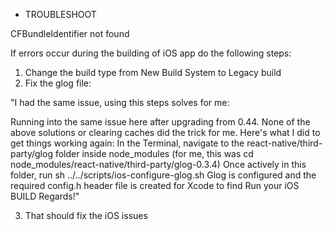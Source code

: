 
- TROUBLESHOOT

CFBundleIdentifier not found

If errors occur during the building of iOS app do the following steps: 

1. Change the build type from New Build System to Legacy build
2. Fix the glog file:
   
"I had the same issue, using this steps solves for me:

Running into the same issue here after upgrading from 0.44. None of the above solutions or clearing caches did the trick for me. Here's what I did to get things working again:
In the Terminal, navigate to the react-native/third-party/glog folder inside node_modules (for me, this was cd node_modules/react-native/third-party/glog-0.3.4)
Once actively in this folder, run sh ../../scripts/ios-configure-glog.sh
Glog is configured and the required config.h header file is created for Xcode to find
Run your iOS BUILD
Regards!"

3. That should fix the iOS issues